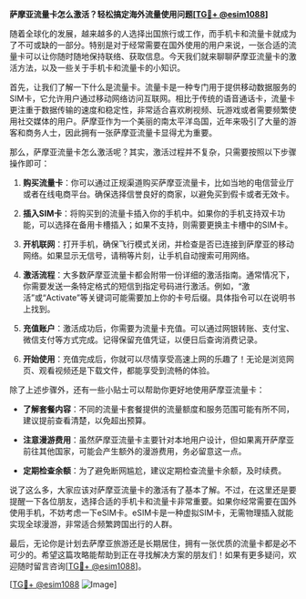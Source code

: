 **萨摩亚流量卡怎么激活？轻松搞定海外流量使用问题[[TG💪+ @esim1088](https://t.me/s/esim1088)]**

随着全球化的发展，越来越多的人选择出国旅行或工作，而手机卡和流量卡就成为了不可或缺的一部分。特别是对于经常需要在国外使用的用户来说，一张合适的流量卡可以让你随时随地保持联络、获取信息。今天我们就来聊聊萨摩亚流量卡的激活方法，以及一些关于手机卡和流量卡的小知识。

首先，让我们了解一下什么是流量卡。流量卡是一种专门用于提供移动数据服务的SIM卡，它允许用户通过移动网络访问互联网。相比于传统的语音通话卡，流量卡更注重于数据传输的速度和稳定性，非常适合喜欢刷视频、玩游戏或者需要频繁使用社交媒体的用户。萨摩亚作为一个美丽的南太平洋岛国，近年来吸引了大量的游客和商务人士，因此拥有一张萨摩亚流量卡显得尤为重要。

那么，萨摩亚流量卡怎么激活呢？其实，激活过程并不复杂，只需要按照以下步骤操作即可：

1. **购买流量卡**：你可以通过正规渠道购买萨摩亚流量卡，比如当地的电信营业厅或者在线电商平台。确保选择信誉良好的商家，以避免买到假卡或者无效卡。

2. **插入SIM卡**：将购买到的流量卡插入你的手机中。如果你的手机支持双卡功能，可以选择在备用卡槽插入；如果不支持，则需要更换主卡槽中的SIM卡。

3. **开机联网**：打开手机，确保飞行模式关闭，并检查是否已连接到萨摩亚的移动网络。如果显示无信号，请稍等片刻，让手机自动搜索可用网络。

4. **激活流程**：大多数萨摩亚流量卡都会附带一份详细的激活指南。通常情况下，你需要发送一条特定格式的短信到指定号码进行激活。例如，“激活”或“Activate”等关键词可能需要加上你的卡号后缀。具体指令可以在说明书上找到。

5. **充值账户**：激活成功后，你需要为流量卡充值。可以通过网银转账、支付宝、微信支付等方式完成。记得保留充值凭证，以便日后查询消费记录。

6. **开始使用**：充值完成后，你就可以尽情享受高速上网的乐趣了！无论是浏览网页、观看视频还是下载文件，都能享受到流畅的体验。

除了上述步骤外，还有一些小贴士可以帮助你更好地使用萨摩亚流量卡：

- **了解套餐内容**：不同的流量卡套餐提供的流量额度和服务范围可能有所不同，建议提前查看清楚，以免超出预算。
  
- **注意漫游费用**：虽然萨摩亚流量卡主要针对本地用户设计，但如果离开萨摩亚前往其他国家，可能会产生额外的漫游费用，务必留意这一点。

- **定期检查余额**：为了避免断网尴尬，建议定期检查流量卡余额，及时续费。

说了这么多，大家应该对萨摩亚流量卡的激活有了基本了解。不过，在这里还是要提醒一下各位朋友，选择合适的手机卡和流量卡非常重要。如果你经常需要在国外使用手机，不妨考虑一下eSIM卡。eSIM卡是一种虚拟SIM卡，无需物理插入就能实现全球漫游，非常适合频繁跨国出行的人群。

最后，无论你是计划去萨摩亚旅游还是长期居住，拥有一张优质的流量卡都是必不可少的。希望这篇攻略能帮助到正在寻找解决方案的朋友们！如果有更多疑问，欢迎随时留言咨询[[TG💪+ @esim1088](https://t.me/s/esim1088)]。

[[TG💪+ @esim1088](https://t.me/s/esim1088) ![Image](https://i.postimg.cc/4NQfJmqS/Snipaste-2025-05-13-00-14-12.png)]